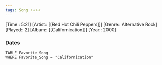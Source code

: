 ```yaml
---
tags: Song ⭐⭐⭐⭐ 
---
```

[Time:: 5:21]
[Artist:: [[Red Hot Chili Peppers]]]
[Genre:: Alternative Rock]
[Played:: 2]
[Album:: [[Californication]]]
[Year:: 2000]
### Dates
````dataview
TABLE Favorite_Song
WHERE Favorite_Song = "Californication"
````
